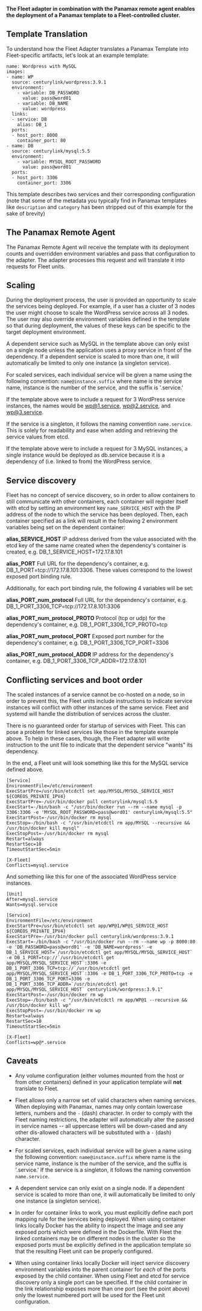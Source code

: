 **The Fleet adapter in combination with the Panamax remote agent enables the deployment of a Panamax template to a Fleet-controlled cluster.**

## Template Translation

To understand how the Fleet Adapter translates a Panamax Template into Fleet-specific artifacts, let's look at an example template:

    name: Wordpress with MySQL
    images:
    - name: WP
      source: centurylink/wordpress:3.9.1
      environment:
        - variable: DB_PASSWORD
          value: pass@word01
        - variable: DB_NAME
          value: wordpress
      links:
      - service: DB
        alias: DB_1
      ports:
      - host_port: 8000
        container_port: 80
    - name: DB
      source: centurylink/mysql:5.5
      environment:
        - variable: MYSQL_ROOT_PASSWORD
          value: pass@word01
      ports:
      - host_port: 3306
        container_port: 3306

This template describes two services and their corresponding configuration (note that some of the metadata you typically find in Panamax templates like `description` and `category` has been stripped out of this example for the sake of brevity)

## The Panamax Remote Agent
The Panamax Remote Agent will receive the template with its deployment counts and overridden environment variables and pass that configuration to the adapter.  The adapter processes this request and will translate it into requests for Fleet units.

## Scaling
During the deployment process, the user is provided an opportunity to scale the services being deployed.  For example, if a user has a cluster of 3 nodes the user might choose to scale the WordPress service across all 3 nodes.  The user may also override environment variables defined in the template so that during deployment, the values of these keys can be specific to the target deployment environment.

A dependent service such as MySQL in the template above can only exist on a single node unless the application uses a proxy service in front of the dependency. If a dependent service is scaled to more than one, it will automatically be limited to only one instance (a singleton service).

For scaled services, each individual service will be given a name using the following convention:
`name@instance.suffix` where name is the service name, instance is the number of the service, and the suffix is '.service.'

If the template above were to include a request for 3 WordPress service instances, the names would be wp@1.service, wp@2.service, and wp@3.service.

If the service is a singleton, it follows the naming convention ```name.service```.  This is solely for readability and ease when adding and retrieving the service values from etcd.

If the template above were to include a request for 3 MySQL instances, a single instance would be deployed as db.service because it is a dependency of (i.e. linked to from) the WordPress service.

## Service discovery
Fleet has no concept of service discovery, so in order to allow containers to still communicate with other containers, each container will register itself with etcd by setting an environment key ```name_SERVICE_HOST``` with the IP address of the node to which the service has been deployed.  Then, each container specified as a link will result in the following 2 environment variables being set on the dependent container:

**alias_SERVICE_HOST**
IP address derived from the value associated with the etcd key of the same name created when the dependency's container is created, e.g. DB_1_SERVICE_HOST=172.17.8.101

**alias_PORT**
Full URL for the dependency's container, e.g. DB_1_PORT=tcp://172.17.8.101:3306. These values correspond to the lowest exposed port binding rule.
 
Additionally, for each port binding rule, the following 4 variables will be set:

**alias_PORT_num_protocol**
Full URL for the dependency's container, e.g. DB_1_PORT_3306_TCP=tcp://172.17.8.101:3306

**alias_PORT_num_protocol_PROTO**
Protocol (tcp or udp) for the dependency's container, e.g. DB_1_PORT_3306_TCP_PROTO=tcp

**alias_PORT_num_protocol_PORT**
Exposed port number for the dependency's container, e.g. DB_1_PORT_3306_TCP_PORT=3306

**alias_PORT_num_protocol_ADDR**
IP address for the dependency's container, e.g. DB_1_PORT_3306_TCP_ADDR=172.17.8.101

##  Conflicting services and boot order
The scaled instances of a service cannot be co-hosted on a node, so in order to prevent this, the Fleet units include instructions to indicate service instances will conflict with other instances of the same service.  Fleet and systemd will handle the distribution of services across the cluster.

There is no guaranteed order for startup of services with Fleet.  This can pose a problem for linked services like those in the template example above.  To help in these cases, though, the Fleet adapter will write instruction to the unit file to indicate that the dependent service "wants" its dependency.  

In the end, a Fleet unit will look something like this for the MySQL service defined above.

```
[Service]
EnvironmentFile=/etc/environment
ExecStartPre=/usr/bin/etcdctl set app/MYSQL/MYSQL_SERVICE_HOST ${COREOS_PRIVATE_IPV4}
ExecStartPre=-/usr/bin/docker pull centurylink/mysql:5.5
ExecStart=-/bin/bash -c "/usr/bin/docker run --rm --name mysql -p 3306:3306 -e 'MYSQL_ROOT_PASSWORD=pass@word01' centurylink/mysql:5.5"
ExecStartPost=-/usr/bin/docker rm mysql
ExecStop=-/bin/bash -c "/usr/bin/etcdctl rm app/MYSQL --recursive && /usr/bin/docker kill mysql"
ExecStopPost=-/usr/bin/docker rm mysql
Restart=always
RestartSec=10
TimeoutStartSec=5min

[X-Fleet]
Conflicts=mysql.service
```

And something like this for one of the associated WordPress service instances.

```
[Unit]
After=mysql.service
Wants=mysql.service

[Service]
EnvironmentFile=/etc/environment
ExecStartPre=/usr/bin/etcdctl set app/WP@1/WP@1_SERVICE_HOST ${COREOS_PRIVATE_IPV4}
ExecStartPre=-/usr/bin/docker pull centurylink/wordpress:3.9.1
ExecStart=-/bin/bash -c "/usr/bin/docker run --rm --name wp -p 8000:80 -e 'DB_PASSWORD=pass@word01' -e 'DB_NAME=wordpress' -e DB_1_SERVICE_HOST=`/usr/bin/etcdctl get app/MYSQL/MYSQL_SERVICE_HOST` -e DB_1_PORT=tcp://`/usr/bin/etcdctl get app/MYSQL/MYSQL_SERVICE_HOST`:3306 -e DB_1_PORT_3306_TCP=tcp://`/usr/bin/etcdctl get app/MYSQL/MYSQL_SERVICE_HOST`:3306 -e DB_1_PORT_3306_TCP_PROTO=tcp -e DB_1_PORT_3306_TCP_PORT=3306 -e DB_1_PORT_3306_TCP_ADDR=`/usr/bin/etcdctl get app/MYSQL/MYSQL_SERVICE_HOST` centurylink/wordpress:3.9.1"
ExecStartPost=-/usr/bin/docker rm wp
ExecStop=-/bin/bash -c "/usr/bin/etcdctl rm app/WP@1 --recursive && /usr/bin/docker kill wp"
ExecStopPost=-/usr/bin/docker rm wp
Restart=always
RestartSec=10
TimeoutStartSec=5min

[X-Fleet]
Conflicts=wp@*.service
```

## Caveats

* Any volume configuration (either volumes mounted from the host or from other containers) defined in your application template will **not** translate to Fleet.

* Fleet allows only a narrow set of valid characters when naming services. When deploying with Panamax, names may only contain lowercase letters, numbers and the `-` (dash) character. In order to comply with the Fleet naming restrictions, the adapter will automatically alter the passed in service names -- all uppercase letters will be down-cased and any other dis-allowed characters will be substituted with a `-` (dash) character.

* For scaled services, each individual service will be given a name using the following convention:
`name@instance.suffix` where name is the service name, instance is the number of the service, and the suffix is '.service.'  If the service is a singleton, it follows the naming convention ```name.service```.

* A dependent service can only exist on a single node. If a dependent service is scaled to more than one, it will automatically be limited to only one instance (a singleton service).  

* In order for container links to work, you must explicitly define each port mapping rule for the services being deployed. When using container links locally Docker has the ability to inspect the image and see any exposed ports which were defined in the Dockerfile. With Fleet the linked containers may be on different nodes in the cluster so the exposed ports must be explicitly defined in the application template so that the resulting Fleet unit can be properly configured.

* When using container links locally Docker will inject service discovery environment variables into the parent container for *each* of the ports exposed by the child container. When using Fleet and etcd for service discovery only a single port can be specified. If the child container in the link relationship exposes more than one port (see the point above) only the lowest numbered port will be used for the Fleet unit configuration.
    
